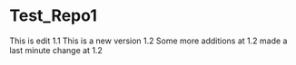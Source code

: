 # Test_Repo1
This is edit 1.1
This is a new version 1.2
Some more additions at 1.2
made a last minute change at 1.2
